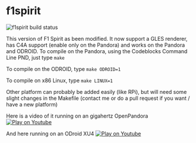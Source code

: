 f1spirit
====

![f1spirit build status](https://api.travis-ci.org/ptitSeb/f1spirit.png "f1spirit build status")

This version of F1 Spirit as been modified. It now support a GLES renderer, 
has C4A support (enable only on the Pandora) and works on the Pandora and ODROID.
To compile on the Pandora, using the Codeblocks Command Line PND, just type
`make`

To compile on the ODROID, type
`make ODROID=1`

To compile on x86 Linux, type
`make LINUX=1`

Other platform can probably be added easily (like RPi), but will need some slight 
changes in the Makefile (contact me or do a pull request if you want / have a new platform)

Here is a video of it running on an gigahertz OpenPandora
[![Play on Youtube](https://img.youtube.com/vi/ObQXqjt7518/0.jpg)](https://www.youtube.com/watch?v=ObQXqjt7518)

And here running on an ODroid XU4
[![Play on Youtube](https://img.youtube.com/vi/M7I4K3dlW34/0.jpg)](https://www.youtube.com/watch?v=M7I4K3dlW34)
